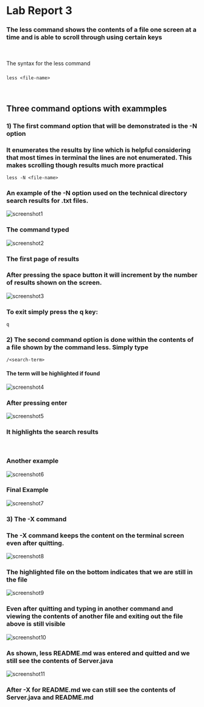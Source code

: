 # Lab Report 3 # 

### The less command shows the contents of a file one screen at a time and is able to scroll through using certain keys
<br><br>
The syntax for the less command 
### 
```
less <file-name>
```
<br>

## **Three command options with exammples**

### 1) The first command option that will be demonstrated is the -N option

### It enumerates the results by line which is helpful considering that most times in terminal the lines are not enumerated. This makes scrolling though results much more practical 

```
less -N <file-name>
```

### An example of the -N option used on the technical directory search results for .txt files. 

![screenshot1](Screenshot1Lab3.PNG)
 
 ### The command typed 

![screenshot2](Screenshot2Lab3.PNG)

### The first page of results

### After pressing the space button it will increment by the number of results shown on the screen. 

![screenshot3](Screenshot3Lab3.PNG)

### To exit simply press the q key:
```
q
```

### 2) The second command option is done within the contents of a file shown by the command less. Simply type 
```
/<search-term>
```

#### The term will be highlighted if found

![screenshot4](Screenshot4Lab3.PNG) 

### After pressing enter

![screenshot5](Screenshot5Lab3.PNG)

### It highlights the search results 

<br>

### Another example 
![screenshot6](Screenshot6Lab3.PNG)

### Final Example 

![screenshot7](Screenshot7Lab3.PNG)

### 3) The -X command 

### The -X command keeps the content on the terminal screen even after quitting. 


![screenshot8](Screenshot8Lab3.PNG)

### The highlighted file on the bottom indicates that we are still in the file 

![screenshot9](Screenshot9Lab3.PNG)

### Even after quitting and typing in another command and viewing the contents of another file and exiting out the file above is still visible 

![screenshot10](Screenshot10Lab3.PNG)

### As shown, less README.md was entered and quitted and we still see the contents of Server.java

![screenshot11](Screenshot11Lab3.PNG)

### After -X for README.md we can still see the contents of Server.java and README.md



